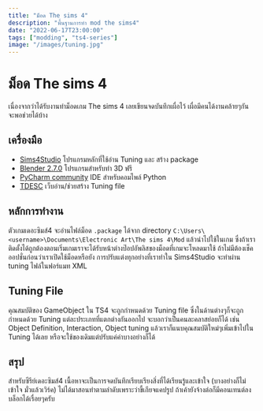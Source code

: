 ```yaml
---
title: "ม็อด The sims 4"
description: "พื้นฐานการทำ mod the sims4"
date: "2022-06-17T23:00:00"
tags: ["modding", "ts4-series"]
image: "/images/tuning.jpg"
---
```

# ม็อด The sims 4
เนื่องจากว่าได้รับงานทำม็อดเกม The sims 4 เลยเขียนจดบันทึกเผื่อไว้ เผื่อมีคนได้งานคล้ายๆกัน จะพอช่วยได้บ้าง

## เครื่องมือ 
- [Sims4Studio](https://sims4studio.com/) โปรแกรมหลักที่ใช้อ่าน Tuning และ สร้าง package
- [Blender 2.7.0](https://www.blender.org/download/releases/2-70/) โปรแกรมสำหรับทำ 3D ฟรี
- [PyCharm community](https://www.jetbrains.com/pycharm/download/) IDE สำหรับคอมไพล์ Python
- [TDESC](https://lot51.cc/tdesc) เว็บอ่าน/ช่วยสร้าง Tuning file

## หลักการทำงาน
ตัวเกมเดอะซิมส์4 จะอ่านไฟล์ม็อด `.package` ได้จาก directory `C:\Users\<username>\Documents\Electronic Art\The sims 4\Mod`
แล้วนำไปใช้ในเกม ซึ่งถ้าเราติดตั้งได้ถูกต้องตอนเริ่มเกมเราจะได้รับหน้าต่างป๊อปอัพลิสของม็อดที่เกมจะโหลดมาใช้ ถ้าไม่มีต้องเช็คออปชั่นก่อนว่าเราเปิดใช้ม็อดหรือยัง
การปรับแต่งทุกอย่างที่เราทำใน Sims4Studio จะทำผ่าน tuning ไฟล์ในฟอร์แมท XML

## Tuning File
คุณสมบัติของ GameObject ใน TS4 จะถูกกำหนดด้วย Tuning file ซึ่งในด้านต่างๆก็จะถูกกำหนดด้วย Tuning แต่ละประเภทที่แตกต่างกันออกไป
จะบอกว่าเป็นคนละคลาสย่อยก็ได้ เช่น Object Definition, Interaction, Object tuning แล้วเราก็แนบคุณสมบัติใหม่ๆเพิ่มเข้าไปใน Tuning ได้เลย
หรือจะใช้ของเดิมแต่ปรับแค่ค่าบางอย่างก็ได้

## สรุป
สำหรับซีรีย์เดอะซิมส์4 เนื้อหาจะเป็นการจดบันทึกเรียบเรียงสิ่งที่ได้เรียนรู้และเข้าใจ (บางอย่างก็ไม่เข้าใจ มั่วแล้วเวิร์ค) 
ไม่ได้มาสอนทำตามลำดับเพราะว่าขี้เกียจแคปรูป ถ้าเค้ายังจ้างต่อก็มีคอนเทนต์ลงบล็อกได้เรื่อยๆครับ
